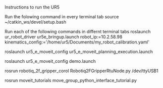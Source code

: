 Instructions to run the UR5

Run the folowing command in every terminal tab
source ~/catkin_ws/devel/setup.bash

Run each of the following commands in differnt terminal tabs
roslaunch ur_robot_driver ur5e_bringup.launch robot_ip:=10.2.58.98 kinematics_config:='/home/ur5/Documents/my_robot_calibration.yaml' 

roslaunch ur5_e_moveit_config ur5_e_moveit_planning_execution.launch

roslaunch ur5_e_moveit_config demo.launch

rosrun robotiq_2f_gripper_corol Robotiq2FGripperRtuNode.py /dev/ttyUSB1

rosrun moveit_tutorials move_group_python_interface_tutorial.py